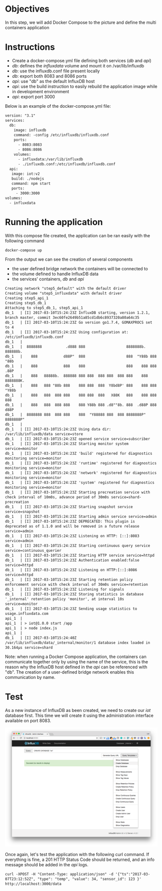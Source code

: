 # Objectives

In this step, we will add Docker Compose to the picture and define the multi containers application

# Instructions

* Create a docker-compose.yml file defining both services (*db* and *api*)
* *db*: defines the *influxdata* volume and mount it on /var/lib/influxdb
* *db*: use the influxdb.conf file present locally
* *db*: export both 8083 and 8086 ports
* *api*: use "db" as the default InfluxDB host
* *api*: use the build instruction to easily rebuild the application image while in development environment
* *api*: export port 3000
 
Below is an example of the docker-compose.yml file:

````
version: "3.1"
services:
  db:
    image: influxdb
    command: -config /etc/influxdb/influxdb.conf
    ports:
      - 8083:8083
      - 8086:8086
    volumes:
      - influxdata:/var/lib/influxdb
      - ./influxdb.conf:/etc/influxdb/influxdb.conf
  api:
   image: iot:v2
   build: ./nodejs
   command: npm start
   ports:
     - 3000:3000
volumes:
  - influxdata
````

# Running the application

With this compose file created, the application can be ran easily with the following command

````
docker-compose up
````

From the output we can see the creation of several components
* the user defined bridge network the containers will be connected to
* the volume defined to handle InfluxDB data
* the services' containers, *db* and *api*

````
Creating network "step5_default" with the default driver
Creating volume "step5_influxdata" with default driver
Creating step5_api_1
Creating step5_db_1
Attaching to step5_db_1, step5_api_1
db_1   | [I] 2017-03-10T15:24:23Z InfluxDB starting, version 1.2.1, branch master, commit 3ec60fe2649b51a85cd1db6c8937320a80a64c35
db_1   | [I] 2017-03-10T15:24:23Z Go version go1.7.4, GOMAXPROCS set to 4
db_1   | [I] 2017-03-10T15:24:23Z Using configuration at: /etc/influxdb/influxdb.conf
db_1   |
db_1   |  8888888           .d888 888                   8888888b.  888888b.
db_1   |    888            d88P"  888                   888  "Y88b 888  "88b
db_1   |    888            888    888                   888    888 888  .88P
db_1   |    888   88888b.  888888 888 888  888 888  888 888    888 8888888K.
db_1   |    888   888 "88b 888    888 888  888  Y8bd8P' 888    888 888  "Y88b
db_1   |    888   888  888 888    888 888  888   X88K   888    888 888    888
db_1   |    888   888  888 888    888 Y88b 888 .d8""8b. 888  .d88P 888   d88P
db_1   |  8888888 888  888 888    888  "Y88888 888  888 8888888P"  8888888P"
db_1   |
db_1   | [I] 2017-03-10T15:24:23Z Using data dir: /var/lib/influxdb/data service=store
db_1   | [I] 2017-03-10T15:24:23Z opened service service=subscriber
db_1   | [I] 2017-03-10T15:24:23Z Starting monitor system service=monitor
db_1   | [I] 2017-03-10T15:24:23Z 'build' registered for diagnostics monitoring service=monitor
db_1   | [I] 2017-03-10T15:24:23Z 'runtime' registered for diagnostics monitoring service=monitor
db_1   | [I] 2017-03-10T15:24:23Z 'network' registered for diagnostics monitoring service=monitor
db_1   | [I] 2017-03-10T15:24:23Z 'system' registered for diagnostics monitoring service=monitor
db_1   | [I] 2017-03-10T15:24:23Z Starting precreation service with check interval of 10m0s, advance period of 30m0s service=shard-precreation
db_1   | [I] 2017-03-10T15:24:23Z Starting snapshot service service=snapshot
db_1   | [I] 2017-03-10T15:24:23Z Starting admin service service=admin
db_1   | [I] 2017-03-10T15:24:23Z DEPRECATED: This plugin is deprecated as of 1.1.0 and will be removed in a future release service=admin
db_1   | [I] 2017-03-10T15:24:23Z Listening on HTTP: [::]:8083 service=admin
db_1   | [I] 2017-03-10T15:24:23Z Starting continuous query service service=continuous_querier
db_1   | [I] 2017-03-10T15:24:23Z Starting HTTP service service=httpd
db_1   | [I] 2017-03-10T15:24:23Z Authentication enabled:false service=httpd
db_1   | [I] 2017-03-10T15:24:23Z Listening on HTTP:[::]:8086 service=httpd
db_1   | [I] 2017-03-10T15:24:23Z Starting retention policy enforcement service with check interval of 30m0s service=retention
db_1   | [I] 2017-03-10T15:24:23Z Listening for signals
db_1   | [I] 2017-03-10T15:24:23Z Storing statistics in database '_internal' retention policy 'monitor', at interval 10s service=monitor
db_1   | [I] 2017-03-10T15:24:23Z Sending usage statistics to usage.influxdata.com
api_1  |
api_1  | > iot@1.0.0 start /app
api_1  | > node index.js
api_1  |
db_1   | [I] 2017-03-10T15:24:40Z /var/lib/influxdb/data/_internal/monitor/1 database index loaded in 30.164µs service=shard
````

Note: when running a Docker Compose application, the containers can communicate together only by using the name of the service, this is the reason why the InfluxDB host defined in the *api* can be referenced with "db". The creation of a user-defined bridge network enables this communication by name.

# Test

As a new instance of InfluxDB as been created, we need to create our *iot* database first. This time we will create it using the administration interface available on port 8083.

![Influxdb admin](./images/influxdb-iot-creation.png)

Once again, let's test the application with the following curl command. If everything is fine, a 201 HTTP Status Code should be returned, and an info message should be added in the *api* logs.

````
curl -XPOST -H "Content-Type: application/json" -d '{"ts":"2017-03-07T23:12:52Z", "type": "temp", "value": 34, "sensor_id": 123 }' http://localhost:3000/data
````
